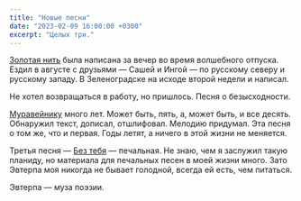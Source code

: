```yaml
---
title: "Новые песни"
date: "2023-02-09 16:00:00 +0300"
excerpt: "Целых три."
---
```


[Золотая нить](/lyrics/gold-thread/) была написана за вечер во время волшебного отпуска. Ездил в августе с друзьями — Сашей и Ингой — по русскому северу и русскому западу. В Зеленоградске на исходе второй недели и написал.

Не хотел возвращаться в работу, но пришлось. Песня о безысходности.

[Муравейнику](/lyrics/anthill/) много лет. Может быть, пять, а, может быть, и все десять. Обнаружил текст, дописал, отшлифовал. Мелодию придумал. Эта песня о том же, что и первая. Годы летят, а ничего в этой жизни не меняется.

Третья песня — [Без тебя](/lyrics/without-you/) — печальная. Не знаю, чем я заслужил такую планиду,
но материала для печальных песен в моей жизни много. Зато Эвтерпа моя никогда не бывает голодной, всегда ей есть, чем питаться.

Эвтерпа — муза поэзии.